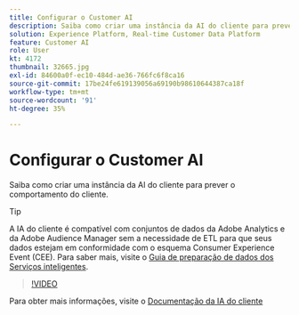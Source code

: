 ```yaml
---
title: Configurar o Customer AI
description: Saiba como criar uma instância da AI do cliente para prever o comportamento do cliente.
solution: Experience Platform, Real-time Customer Data Platform
feature: Customer AI
role: User
kt: 4172
thumbnail: 32665.jpg
exl-id: 84600a0f-ec10-484d-ae36-766fc6f8ca16
source-git-commit: 17be24fe619139056a69190b98610644387ca18f
workflow-type: tm+mt
source-wordcount: '91'
ht-degree: 35%

---
```


# Configurar o Customer AI

Saiba como criar uma instância da AI do cliente para prever o comportamento do cliente.

>[!TIP]
>
>A IA do cliente é compatível com conjuntos de dados da Adobe Analytics e da Adobe Audience Manager sem a necessidade de ETL para que seus dados estejam em conformidade com o esquema Consumer Experience Event (CEE). Para saber mais, visite o [Guia de preparação de dados dos Serviços inteligentes](https://experienceleague.adobe.com/docs/experience-platform/intelligent-services/data-preparation.html).

>[!VIDEO](https://video.tv.adobe.com/v/32665?quality=12&learn=on)

Para obter mais informações, visite o [Documentação da IA do cliente](https://experienceleague.adobe.com/docs/experience-platform/intelligent-services/customer-ai/overview.html)
